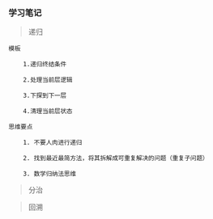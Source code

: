 ### 学习笔记

> 递归

    模板

        1.递归终结条件

        2.处理当前层逻辑

        3.下探到下一层

        4.清理当前层状态

    思维要点

        1. 不要人肉进行递归

        2. 找到最近最简方法，将其拆解成可重复解决的问题（重复子问题）

        3. 数学归纳法思维

> 分治

    

> 回溯

